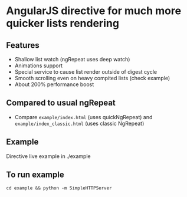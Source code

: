 # AngularJS directive for much more quicker lists rendering

## Features

* Shallow list watch (ngRepeat uses deep watch)
* Animations support
* Special service to cause list render outside of digest cycle
* Smooth scrolling even on heavy compited lists  (check example)
* About 200% performance boost

## Compared to usual ngRepeat

* Compare `example/index.html` (uses quickNgRepeat) and `example/index_classic.html` (uses classic NgRepeat)

## Example

Directive live example in ./example

## To run example
    cd example && python -m SimpleHTTPServer

